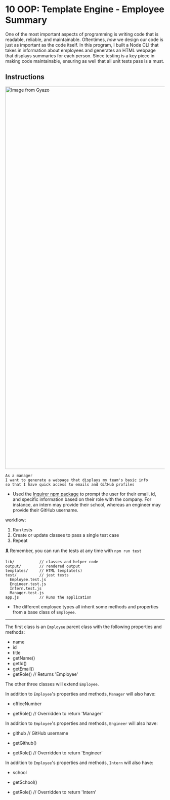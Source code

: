

#  10 OOP: Template Engine - Employee Summary

One of the most important aspects of programming is writing code that is readable, reliable, and maintainable. Oftentimes, *how* we design our code is just as important as the code itself. In this program, I built a Node CLI that takes in information about employees and generates an HTML webpage that displays summaries for each person. Since testing is a key piece in making code maintainable, ensuring as well that all unit tests pass is a must.


## Instructions
<a href="https://gyazo.com/402ae12e88d33ce0c3a2fa134e1834bc"><img src="https://i.gyazo.com/402ae12e88d33ce0c3a2fa134e1834bc.gif" alt="Image from Gyazo" width="1207.5"/></a>

```
As a manager
I want to generate a webpage that displays my team's basic info
so that I have quick access to emails and GitHub profiles
```


* Used the [Inquirer npm package](https://github.com/SBoudrias/Inquirer.js/) to prompt the user for their email, id, and specific information based on their role with the company. For instance, an intern may provide their school, whereas an engineer may provide their GitHub username.




 workflow:

1. Run tests
2. Create or update classes to pass a single test case
3. Repeat

🎗 Remember, you can run the tests at any time with `npm run test`


```
lib/           // classes and helper code
output/        // rendered output
templates/     // HTML template(s)
test/          // jest tests
  Employee.test.js
  Engineer.test.js
  Intern.test.js
  Manager.test.js
app.js         // Runs the application
```



* The different employee types all inherit some methods and properties from a base class of `Employee`.

----------------------------------------------------------------------------
The first class is an `Employee` parent class with the following properties and
methods:

  * name
  * id
  * title
  * getName()
  * getId()
  * getEmail()
  * getRole() // Returns 'Employee'

The other three classes will extend `Employee`. 

In addition to `Employee`'s properties and methods, `Manager` will also have:

  * officeNumber

  * getRole() // Overridden to return 'Manager'

In addition to `Employee`'s properties and methods, `Engineer` will also have:

  * github  // GitHub username

  * getGithub()

  * getRole() // Overridden to return 'Engineer'

In addition to `Employee`'s properties and methods, `Intern` will also have:

  * school 

  * getSchool()

  * getRole() // Overridden to return 'Intern'









